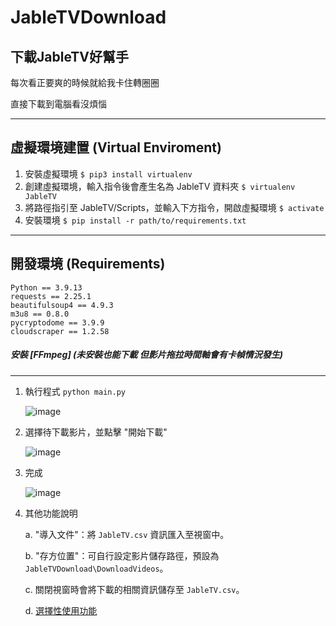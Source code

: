 # JableTVDownload

## 下載JableTV好幫手

每次看正要爽的時候就給我卡住轉圈圈  

直接下載到電腦看沒煩惱

-------------
## 虛擬環境建置 (Virtual Enviroment)
1. 安裝虛擬環境
`$ pip3 install virtualenv`
2. 創建虛擬環境，輸入指令後會產生名為 JableTV 資料夾
`$ virtualenv JableTV`
3. 將路徑指引至 JableTV/Scripts，並輸入下方指令，開啟虛擬環境
`$ activate`
4. 安裝環境
`$ pip install -r path/to/requirements.txt `
-------------
## 開發環境 (Requirements)
``` 
Python == 3.9.13
requests == 2.25.1
beautifulsoup4 == 4.9.3
m3u8 == 0.8.0
pycryptodome == 3.9.9
cloudscraper == 1.2.58
```
##### 安裝 [FFmpeg] (未安裝也能下載 但影片拖拉時間軸會有卡幀情況發生)
-------------
1. 執行程式
`python main.py`

    ![image](https://imgur.com/IcIPI8M.png)

2. 選擇待下載影片，並點擊 "開始下載"

    ![image](https://imgur.com/G0TC0w7.png)  

3. 完成

    ![image](https://imgur.com/iymySIF.png)

4. 其他功能說明

    a. "導入文件"：將 `JableTV.csv` 資訊匯入至視窗中。

    b. "存方位置"：可自行設定影片儲存路徑，預設為 `JableTVDownload\DownloadVideos`。
    
    c. 關閉視窗時會將下載的相關資訊儲存至 `JableTV.csv`。
    
    d. [選擇性使用功能](https://ppt.cc/fPPwAx)
    
